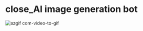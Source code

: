 # close_AI image generation bot
![ezgif com-video-to-gif](https://github.com/suyogmungale/Close-AI/assets/101314453/40b72d72-edcb-4d5b-8fe8-8419059f4853)

